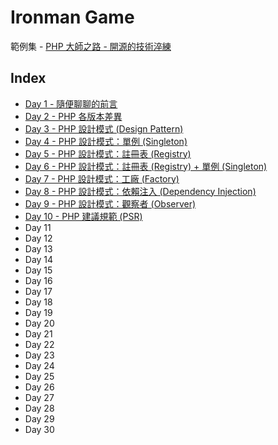 # Ironman Game

範例集 - [PHP 大師之路 - 開源的技術淬練](https://ithelp.ithome.com.tw/users/20111119/ironman/3269)


## Index

- [Day 1 - 隨便聊聊的前言](https://ithelp.ithome.com.tw/articles/10233250)
- [Day 2 - PHP 各版本差異](https://ithelp.ithome.com.tw/articles/10233516)
- [Day 3 - PHP 設計模式 (Design Pattern)](https://ithelp.ithome.com.tw/articles/10233810)
- [Day 4 - PHP 設計模式：單例 (Singleton)](https://ithelp.ithome.com.tw/articles/10234147)
- [Day 5 - PHP 設計模式：註冊表 (Registry)](https://ithelp.ithome.com.tw/articles/10234317)
- [Day 6 - PHP 設計模式：註冊表 (Registry) + 單例 (Singleton)](https://ithelp.ithome.com.tw/articles/10234319)
- [Day 7 - PHP 設計模式：工廠 (Factory)](https://ithelp.ithome.com.tw/articles/10234808)
- [Day 8 - PHP 設計模式：依賴注入 (Dependency Injection)](https://ithelp.ithome.com.tw/articles/10235033)
- [Day 9 - PHP 設計模式：觀察者 (Observer)](https://ithelp.ithome.com.tw/articles/10235264)
- [Day 10 - PHP 建議規範 (PSR)](https://ithelp.ithome.com.tw/articles/10235417)
- Day 11
- Day 12
- Day 13
- Day 14
- Day 15
- Day 16
- Day 17
- Day 18
- Day 19
- Day 20
- Day 21
- Day 22
- Day 23
- Day 24
- Day 25
- Day 26
- Day 27
- Day 28
- Day 29
- Day 30
